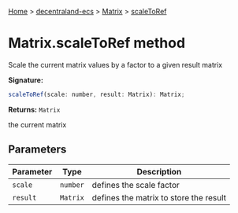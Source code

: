 [Home](./index) &gt; [decentraland-ecs](./decentraland-ecs.md) &gt; [Matrix](./decentraland-ecs.matrix.md) &gt; [scaleToRef](./decentraland-ecs.matrix.scaletoref.md)

# Matrix.scaleToRef method

Scale the current matrix values by a factor to a given result matrix

**Signature:**
```javascript
scaleToRef(scale: number, result: Matrix): Matrix;
```
**Returns:** `Matrix`

the current matrix

## Parameters

|  Parameter | Type | Description |
|  --- | --- | --- |
|  `scale` | `number` | defines the scale factor |
|  `result` | `Matrix` | defines the matrix to store the result |

